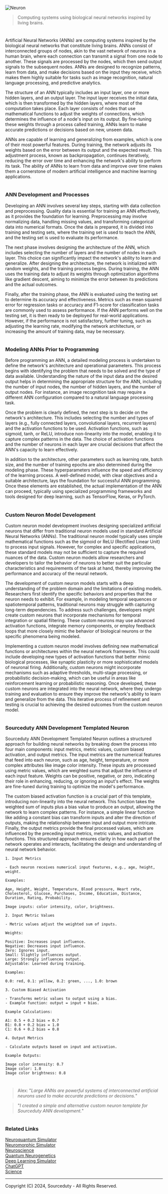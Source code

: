 ![Neuron](https://github.com/user-attachments/assets/6a4064b7-6397-41c4-88c8-8c2c8b61035e)

> Computing systems using biological neural networks inspired by living brains.

#

Artificial Neural Networks (ANNs) are computing systems inspired by the biological neural networks that constitute living brains. ANNs consist of interconnected groups of nodes, akin to the vast network of neurons in a human brain, where each connection can transmit a signal from one node to another. These signals are processed by the nodes, which then send output signals to the subsequent nodes. ANNs are designed to recognize patterns, learn from data, and make decisions based on the input they receive, which makes them highly suitable for tasks such as image recognition, natural language processing, and predictive analytics.

The structure of an ANN typically includes an input layer, one or more hidden layers, and an output layer. The input layer receives the initial data, which is then transformed by the hidden layers, where most of the computation takes place. Each layer consists of nodes that use mathematical functions to adjust the weights of connections, which determines the influence of a node's input on its output. By fine-tuning these weights through a process called training, ANNs learn to make accurate predictions or decisions based on new, unseen data.

ANNs are capable of learning and generalizing from examples, which is one of their most powerful features. During training, the network adjusts its weights based on the error between its output and the expected result. This adjustment process, known as backpropagation, continues iteratively, reducing the error over time and enhancing the network's ability to perform its task. The ability of ANNs to learn from data and improve over time makes them a cornerstone of modern artificial intelligence and machine learning applications.

#
### ANN Development and Processes

Developing an ANN involves several key steps, starting with data collection and preprocessing. Quality data is essential for training an ANN effectively, as it provides the foundation for learning. Preprocessing may involve normalizing data, handling missing values, and transforming categorical data into numerical formats. Once the data is prepared, it is divided into training and testing sets, where the training set is used to teach the ANN, and the testing set is used to evaluate its performance.

The next phase involves designing the architecture of the ANN, which includes selecting the number of layers and the number of nodes in each layer. This choice can significantly impact the network's ability to learn and generalize. After designing the architecture, the network is initialized with random weights, and the training process begins. During training, the ANN uses the training data to adjust its weights through optimization algorithms like gradient descent, aiming to minimize the error between its predictions and the actual outcomes.

Finally, after the training phase, the ANN is evaluated using the testing set to determine its accuracy and effectiveness. Metrics such as mean squared error for regression tasks or accuracy and F1-score for classification tasks are commonly used to assess performance. If the ANN performs well on the testing set, it is then ready to be deployed for real-world applications. However, if the performance is not satisfactory, further tuning, such as adjusting the learning rate, modifying the network architecture, or increasing the amount of training data, may be necessary.

#
### Modeling ANNs Prior to Programming

Before programming an ANN, a detailed modeling process is undertaken to define the network's architecture and operational parameters. This process begins with identifying the problem that needs to be solved and the type of data available. Understanding the nature of the input data and the desired output helps in determining the appropriate structure for the ANN, including the number of input nodes, the number of hidden layers, and the number of output nodes. For instance, an image recognition task may require a different ANN configuration compared to a natural language processing task.

Once the problem is clearly defined, the next step is to decide on the network's architecture. This includes selecting the number and types of layers (e.g., fully connected layers, convolutional layers, recurrent layers) and the activation functions to be used. Activation functions, such as sigmoid, tanh, or ReLU, introduce non-linearity into the model, enabling it to capture complex patterns in the data. The choice of activation functions and the number of neurons in each layer are crucial decisions that affect the ANN's capacity to learn effectively.

In addition to the architecture, other parameters such as learning rate, batch size, and the number of training epochs are also determined during the modeling phase. These hyperparameters influence the speed and efficiency of the learning process. A well-defined model, with clear objectives and a suitable architecture, lays the foundation for successful ANN programming. Once these elements are established, the actual implementation of the ANN can proceed, typically using specialized programming frameworks and tools designed for deep learning, such as TensorFlow, Keras, or PyTorch.

#
### Custom Neuron Model Development

Custom neuron model development involves designing specialized artificial neurons that differ from traditional neuron models used in standard Artificial Neural Networks (ANNs). The traditional neuron model typically uses simple mathematical functions such as the sigmoid or ReLU (Rectified Linear Unit) to process input signals. However, for complex and specific applications, these standard models may not be sufficient to capture the required nuances of the data. Custom neuron models allow researchers and developers to tailor the behavior of neurons to better suit the particular characteristics and requirements of the task at hand, thereby improving the performance and accuracy of the neural network.

The development of custom neuron models starts with a deep understanding of the problem domain and the limitations of existing models. Researchers first identify the specific behaviors and properties that the neuron needs to exhibit. For example, in modeling temporal sequences or spatiotemporal patterns, traditional neurons may struggle with capturing long-term dependencies. To address such challenges, developers might create custom neurons that incorporate mechanisms for temporal integration or spatial filtering. These custom neurons may use advanced activation functions, integrate memory components, or employ feedback loops that more closely mimic the behavior of biological neurons or the specific phenomena being modeled.

Implementing a custom neuron model involves defining new mathematical functions or architectures within the neural network framework. This could include developing new types of activation functions that better mimic biological processes, like synaptic plasticity or more sophisticated models of neuronal firing. Additionally, custom neurons might incorporate mechanisms such as adaptive thresholds, multi-stage processing, or probabilistic decision-making, which can be useful in areas like reinforcement learning or probabilistic reasoning. Once developed, these custom neurons are integrated into the neural network, where they undergo training and evaluation to ensure they improve the network's ability to learn and generalize from the data. This iterative process of refinement and testing is crucial to achieving the desired outcomes from the custom neuron model.

#
### Sourceduty ANN Development Templated Neuron

Sourceduty ANN Development Templated Neuron outlines a structured approach for building neural networks by breaking down the process into four main components: input metrics, metric values, custom biased activation, and output metrics. The input metrics are the numerical features that feed into each neuron, such as age, height, temperature, or more complex attributes like image color intensity. These inputs are processed using metric values, which are weighted sums that adjust the influence of each input feature. Weights can be positive, negative, or zero, indicating their role in enhancing, reducing, or ignoring an input's effect. The weights are fine-tuned during training to optimize the model's performance.

The custom biased activation function is a crucial part of this template, introducing non-linearity into the neural network. This function takes the weighted sum of inputs plus a bias value to produce an output, allowing the network to learn complex patterns. For instance, a simple linear function like adding a constant bias can transform inputs and alter the direction of outputs, making the relationship between input and output more intricate. Finally, the output metrics provide the final processed values, which are influenced by the preceding input metrics, metric values, and activation functions. This structured approach ensures clarity in how each part of the network operates and interacts, facilitating the design and understanding of neural network behavior.

```
1. Input Metrics

- Each neuron receives numerical input features, e.g., age, height, weight.

Examples:

Age, Height, Weight, Temperature, Blood pressure, Heart rate, Cholesterol, Glucose, Purchases, Income, Education, Distance, Duration, Rating, Probability.

Image inputs: color intensity, color, brightness.

2. Input Metric Values

- Metric values adjust the weighted sum of inputs.

Weights:

Positive: Increases input influence.
Negative: Decreases input influence.
Zero: Ignores input.
Small: Slightly influences output.
Large: Strongly influences output.
Adjustable: Learned during training.

Examples:

0.0: red, 0.1: yellow, 0.2: green, ..., 1.0: brown

3. Custom Biased Activation

- Transforms metric values to output using a bias.
- Example function: output = input + bias.

Example Calculations:

A1: 0.5 + 0.2 bias = 0.7
B1: 0.8 + 0.2 bias = 1.0
C1: 0.6 + 0.2 bias = 0.8

4. Output Metrics

- Calculate outputs based on input and activation.

Example Outputs:

Image color intensity: 0.7
Image color: 1.0
Image color brightness: 0.8
```

#

> Alex: "*Large ANNs are powerful systems of interconnected artificial neurons used to make accurate predictions or decisions.*"

> "*I created a simple and alternative custom neuron template for Sourceduty ANN development.*"

#
### Related Links

[Neuroquantum Simulator](https://chatgpt.com/g/g-srlpn9o6e-neuroquantum-simulator)
<br>
[Neuromorphic Simulator](https://github.com/sourceduty/Neuromorphic_Simulator)
<br>
[Neuroscience](https://github.com/sourceduty/Neuroscience)
<br>
[Quantum Neurogenetics](https://github.com/sourceduty/Quantum_Neurogenetics)
<br>
[Deep Learning Simulator](https://github.com/sourceduty/Deep_Learning_Simulator)
<br>
[ChatGPT](https://github.com/sourceduty/ChatGPT)
<br>
[Science](https://github.com/sourceduty/Science)

***
Copyright (C) 2024, Sourceduty - All Rights Reserved.
